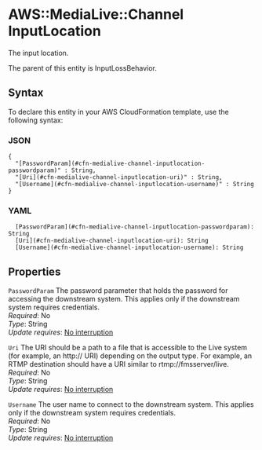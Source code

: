 # AWS::MediaLive::Channel InputLocation<a name="aws-properties-medialive-channel-inputlocation"></a>

The input location\.

The parent of this entity is InputLossBehavior\.

## Syntax<a name="aws-properties-medialive-channel-inputlocation-syntax"></a>

To declare this entity in your AWS CloudFormation template, use the following syntax:

### JSON<a name="aws-properties-medialive-channel-inputlocation-syntax.json"></a>

```
{
  "[PasswordParam](#cfn-medialive-channel-inputlocation-passwordparam)" : String,
  "[Uri](#cfn-medialive-channel-inputlocation-uri)" : String,
  "[Username](#cfn-medialive-channel-inputlocation-username)" : String
}
```

### YAML<a name="aws-properties-medialive-channel-inputlocation-syntax.yaml"></a>

```
  [PasswordParam](#cfn-medialive-channel-inputlocation-passwordparam): String
  [Uri](#cfn-medialive-channel-inputlocation-uri): String
  [Username](#cfn-medialive-channel-inputlocation-username): String
```

## Properties<a name="aws-properties-medialive-channel-inputlocation-properties"></a>

`PasswordParam`  <a name="cfn-medialive-channel-inputlocation-passwordparam"></a>
The password parameter that holds the password for accessing the downstream system\. This applies only if the downstream system requires credentials\.  
*Required*: No  
*Type*: String  
*Update requires*: [No interruption](https://docs.aws.amazon.com/AWSCloudFormation/latest/UserGuide/using-cfn-updating-stacks-update-behaviors.html#update-no-interrupt)

`Uri`  <a name="cfn-medialive-channel-inputlocation-uri"></a>
The URI should be a path to a file that is accessible to the Live system \(for example, an http:// URI\) depending on the output type\. For example, an RTMP destination should have a URI similar to rtmp://fmsserver/live\.  
*Required*: No  
*Type*: String  
*Update requires*: [No interruption](https://docs.aws.amazon.com/AWSCloudFormation/latest/UserGuide/using-cfn-updating-stacks-update-behaviors.html#update-no-interrupt)

`Username`  <a name="cfn-medialive-channel-inputlocation-username"></a>
The user name to connect to the downstream system\. This applies only if the downstream system requires credentials\.  
*Required*: No  
*Type*: String  
*Update requires*: [No interruption](https://docs.aws.amazon.com/AWSCloudFormation/latest/UserGuide/using-cfn-updating-stacks-update-behaviors.html#update-no-interrupt)